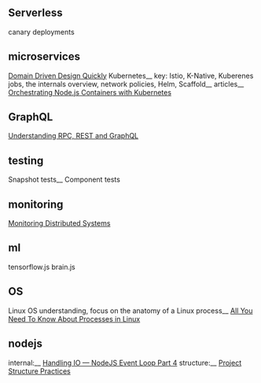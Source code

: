 ## Serverless
canary deployments

## microservices
[Domain Driven Design Quickly](https://www.infoq.com/minibooks/domain-driven-design-quickly/)
Kubernetes__
key: Istio, K-Native, Kuberenes jobs, the internals overview, network policies, Helm, Scaffold__
articles__
[Orchestrating Node.js Containers with Kubernetes](https://nodesource.com/blog/orchestrating-nodejs-containers-with-kubernetes/)


## GraphQL
[Understanding RPC, REST and GraphQL](https://apisyouwonthate.com/blog/understanding-rpc-rest-and-graphql)

## testing
Snapshot tests__
Component tests

## monitoring
[Monitoring Distributed Systems](https://landing.google.com/sre/sre-book/chapters/monitoring-distributed-systems/)

## ml
tensorflow.js brain.js

## OS
Linux OS understanding, focus on the anatomy of a Linux process__
[All You Need To Know About Processes in Linux ](https://www.tecmint.com/linux-process-management/)

## nodejs
internal:__
[Handling IO — NodeJS Event Loop Part 4](https://jsblog.insiderattack.net/handling-io-nodejs-event-loop-part-4-418062f917d1)
structure:__
[Project Structure Practices](https://github.com/goldbergyoni/nodebestpractices#1-project-structure-practices)

